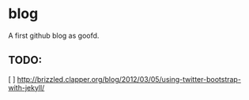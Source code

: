 blog
====

A first github blog as goofd.

TODO:
-----

[ ] http://brizzled.clapper.org/blog/2012/03/05/using-twitter-bootstrap-with-jekyll/
